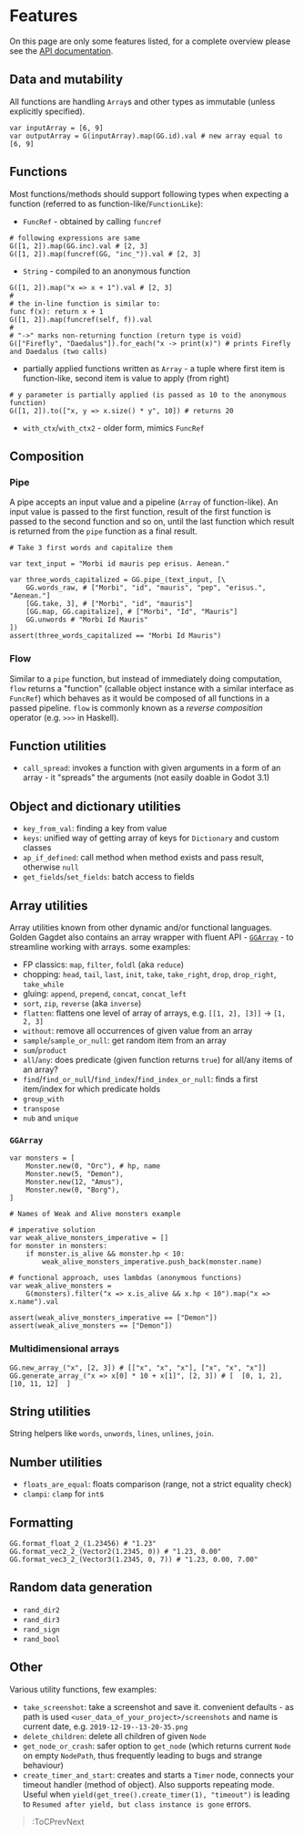 # Features

On this page are only some features listed, for a complete overview please see the [API documentation](/api/index).

## Data and mutability

All functions are handling `Array`s and other types as immutable (unless explicitly specified).

```gdscript
var inputArray = [6, 9]
var outputArray = G(inputArray).map(GG.id).val # new array equal to [6, 9]
```

## Functions

Most functions/methods should support following types when expecting a function (referred to as function-like/`FunctionLike`):
* `FuncRef` - obtained by calling `funcref`
```gdscript
# following expressions are same
G([1, 2]).map(GG.inc).val # [2, 3]
G([1, 2]).map(funcref(GG, "inc_")).val # [2, 3]
```
* `String` - compiled to an anonymous function
```gdscript
G([1, 2]).map("x => x + 1").val # [2, 3]
#
# the in-line function is similar to:
func f(x): return x + 1
G([1, 2]).map(funcref(self, f)).val
#
# "->" marks non-returning function (return type is void)
G(["Firefly", "Daedalus"]).for_each("x -> print(x)") # prints Firefly and Daedalus (two calls)
```
* partially applied functions written as `Array` - a tuple where first item is function-like, second item is value to apply (from right)
```gdscript
# y parameter is partially applied (is passed as 10 to the anonymous function)
G([1, 2]).to(["x, y => x.size() * y", 10]) # returns 20
```
* `with_ctx`/`with_ctx2` - older form, mimics `FuncRef`

## Composition

### Pipe
A pipe accepts an input value and a pipeline (`Array` of function-like). An input value is passed to the first function, result of the first function is passed to the second function and so on, until the last function which result is returned from the `pipe` function as a final result.

```gdscript
# Take 3 first words and capitalize them

var text_input = "Morbi id mauris pep erisus. Aenean."

var three_words_capitalized = GG.pipe_(text_input, [\
    GG.words_raw, # ["Morbi", "id", "mauris", "pep", "erisus.", "Aenean."]
    [GG.take, 3], # ["Morbi", "id", "mauris"]
    [GG.map, GG.capitalize], # ["Morbi", "Id", "Mauris"]
    GG.unwords # "Morbi Id Mauris"
])
assert(three_words_capitalized == "Morbi Id Mauris")
```

### Flow
Similar to a `pipe` function, but instead of immediately doing computation, `flow` returns a "function" (callable object instance with a similar interface as `FuncRef`) which behaves as it would be composed of all functions in a passed pipeline. `flow` is commonly known as a *reverse composition* operator (e.g. `>>>` in Haskell).

## Function utilities

* `call_spread`: invokes a function with given arguments in a form of an array - it "spreads" the arguments (not easily doable in Godot 3.1)

## Object and dictionary utilities

* `key_from_val`: finding a key from value
* `keys`: unified way of getting array of keys for `Dictionary` and custom classes
* `ap_if_defined`: call method when method exists and pass result, otherwise `null`
* `get_fields`/`set_fields`: batch access to fields

## Array utilities

Array utilities known from other dynamic and/or functional languages. Golden Gagdet also contains an array wrapper with fluent API - [`GGArray`](#ggarray) - to streamline working with arrays. some examples:
* FP classics: `map`, `filter`, `foldl` (aka `reduce`)
* chopping: `head`, `tail`, `last`, `init`, `take`, `take_right`, `drop`, `drop_right`, `take_while`
* gluing: `append`, `prepend`, `concat`, `concat_left`
* `sort`, `zip`, `reverse` (aka `inverse`)
* `flatten`: flattens one level of array of arrays, e.g. `[[1, 2], [3]]` -> `[1, 2, 3]`
* `without`: remove all occurrences of given value from an array
* `sample`/`sample_or_null`: get random item from an array
* `sum`/`product`
* `all`/`any`: does predicate (given function returns `true`) for all/any items of an array?
* `find`/`find_or_null`/`find_index`/`find_index_or_null`: finds a first item/index for which predicate holds
* `group_with`
* `transpose`
* `nub` and `unique`

### `GGArray`

```gdscript
var monsters = [
    Monster.new(0, "Orc"), # hp, name
    Monster.new(5, "Demon"),
    Monster.new(12, "Amus"),
    Monster.new(0, "Borg"),
]

# Names of Weak and Alive monsters example

# imperative solution
var weak_alive_monsters_imperative = []
for monster in monsters:
    if monster.is_alive && monster.hp < 10:
        weak_alive_monsters_imperative.push_back(monster.name)

# functional approach, uses lambdas (anonymous functions)
var weak_alive_monsters =
    G(monsters).filter("x => x.is_alive && x.hp < 10").map("x => x.name").val

assert(weak_alive_monsters_imperative == ["Demon"])
assert(weak_alive_monsters == ["Demon"])
```

### Multidimensional arrays

```gdscript
GG.new_array_("x", [2, 3]) # [["x", "x", "x"], ["x", "x", "x"]]
GG.generate_array_("x => x[0] * 10 + x[1]", [2, 3]) # [  [0, 1, 2], [10, 11, 12]  ]
```

## String utilities

String helpers like `words`, `unwords`, `lines`, `unlines`, `join`.

## Number utilities
* `floats_are_equal`: floats comparison (range, not a strict equality check)
* `clampi`: `clamp` for `int`s

## Formatting

```gdscript
GG.format_float_2_(1.23456) # "1.23"
GG.format_vec2_2_(Vector2(1.2345, 0)) # "1.23, 0.00"
GG.format_vec3_2_(Vector3(1.2345, 0, 7)) # "1.23, 0.00, 7.00"
```

## Random data generation
* `rand_dir2`
* `rand_dir3`
* `rand_sign`
* `rand_bool`

## Other
Various utility functions, few examples:
* `take_screenshot`: take a screenshot and save it. convenient defaults - as path is used `<user_data_of_your_project>/screenshots` and name is current date, e.g. `2019-12-19--13-20-35.png`
* `delete_children`: delete all children of given `Node`
* `get_node_or_crash`: safer option to `get_node` (which returns current `Node` on empty `NodePath`, thus frequently leading to bugs and strange behaviour)
* `create_timer_and_start`: creates and starts a `Timer` node, connects your timeout handler (method of object). Also supports repeating mode. Useful when `yield(get_tree().create_timer(1), "timeout")` is leading to `Resumed after yield, but class instance is gone` errors.

> :ToCPrevNext
